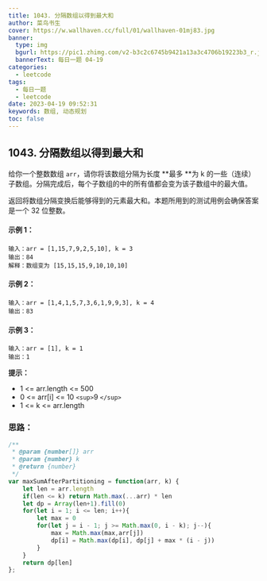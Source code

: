 ```yaml
---
title: 1043. 分隔数组以得到最大和
author: 菜鸟书生
cover: https://w.wallhaven.cc/full/01/wallhaven-01mj83.jpg
banner:
  type: img
  bgurl: https://pic1.zhimg.com/v2-b3c2c6745b9421a13a3c4706b19223b3_r.jpg
  bannerText: 每日一题 04-19
categories:
  - leetcode
tags:
  - 每日一题
  - leetcode
date: 2023-04-19 09:52:31
keywords: 数组, 动态规划
toc: false
---
```

## 1043. 分隔数组以得到最大和

给你一个整数数组 `arr`，请你将该数组分隔为长度 **最多 **为 k 的一些（连续）子数组。分隔完成后，每个子数组的中的所有值都会变为该子数组中的最大值。

返回将数组分隔变换后能够得到的元素最大和。本题所用到的测试用例会确保答案是一个 32 位整数。

#### **示例 1：**

```
输入：arr = [1,15,7,9,2,5,10], k = 3
输出：84
解释：数组变为 [15,15,15,9,10,10,10]
```

#### **示例 2：**

```
输入：arr = [1,4,1,5,7,3,6,1,9,9,3], k = 4
输出：83
```

#### **示例 3：**

```
输入：arr = [1], k = 1
输出：1
```

**提示：**

* 1 <= arr.length <= 500
* 0 <= arr[i] <= 10 `<sup>`9 `</sup>`
* 1 <= k <= arr.length

### 思路：

```javascript
/**
 * @param {number[]} arr
 * @param {number} k
 * @return {number}
 */
var maxSumAfterPartitioning = function(arr, k) {
    let len = arr.length
    if(len <= k) return Math.max(...arr) * len
    let dp = Array(len+1).fill(0)
    for(let i = 1; i <= len; i++){
        let max = 0
        for(let j = i - 1; j >= Math.max(0, i - k); j--){
            max = Math.max(max,arr[j])
            dp[i] = Math.max(dp[i], dp[j] + max * (i - j)) 
        }
    }
    return dp[len]
};
```
